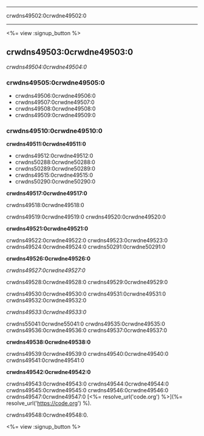 * * *

crwdns49502:0crwdne49502:0

* * *

<%= view :signup_button %>

## crwdns49503:0crwdne49503:0

*crwdns49504:0crwdne49504:0*

### crwdns49505:0crwdne49505:0

  * crwdns49506:0crwdne49506:0
  * crwdns49507:0crwdne49507:0
  * crwdns49508:0crwdne49508:0
  * crwdns49509:0crwdne49509:0

### crwdns49510:0crwdne49510:0

**crwdns49511:0crwdne49511:0**

  * crwdns49512:0crwdne49512:0
  * crwdns50288:0crwdne50288:0
  * crwdns50289:0crwdne50289:0
  * crwdns49515:0crwdne49515:0
  * crwdns50290:0crwdne50290:0

**crwdns49517:0crwdne49517:0**

crwdns49518:0crwdne49518:0

crwdns49519:0crwdne49519:0 crwdns49520:0crwdne49520:0

**crwdns49521:0crwdne49521:0**

crwdns49522:0crwdne49522:0 crwdns49523:0crwdne49523:0 crwdns49524:0crwdne49524:0 crwdns50291:0crwdne50291:0

**crwdns49526:0crwdne49526:0**

*crwdns49527:0crwdne49527:0*

crwdns49528:0crwdne49528:0 crwdns49529:0crwdne49529:0

crwdns49530:0crwdne49530:0 crwdns49531:0crwdne49531:0 crwdns49532:0crwdne49532:0

*crwdns49533:0crwdne49533:0*

crwdns55041:0crwdne55041:0 crwdns49535:0crwdne49535:0 crwdns49536:0crwdne49536:0 crwdns49537:0crwdne49537:0

**crwdns49538:0crwdne49538:0**

crwdns49539:0crwdne49539:0 crwdns49540:0crwdne49540:0 crwdns49541:0crwdne49541:0

**crwdns49542:0crwdne49542:0**

crwdns49543:0crwdne49543:0 crwdns49544:0crwdne49544:0 crwdns49545:0crwdne49545:0 crwdns49546:0crwdne49546:0 crwdns49547:0crwdne49547:0 [<%= resolve_url('code.org') %>](%= resolve_url('https://code.org') %).

  
crwdns49548:0crwdne49548:0.

<%= view :signup_button %>